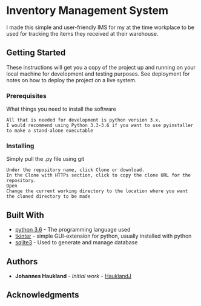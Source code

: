 # Inventory Management System

I made this simple and user-friendly IMS for my at the time workplace to be used for tracking the items they received at their warehouse. 

## Getting Started

These instructions will get you a copy of the project up and running on your local machine for development and testing purposes. See deployment for notes on how to deploy the project on a live system.

### Prerequisites

What things you need to install the software

```
All that is needed for development is python version 3.x.
I would recommend using Python 3.3-3.6 if you want to use pyinstaller to make a stand-alone executable
```

### Installing

Simply pull the .py file using git

```
Under the repository name, click Clone or download.
In the Clone with HTTPs section, click to copy the clone URL for the repository.
Open
Change the current working directory to the location where you want the cloned directory to be made
```

## Built With

* [python 3.6](https://www.python.org/downloads/release/python-360/) - The programming language used
* [tkinter](https://wiki.python.org/moin/TkInter) - simple GUI-extension for python, usually installed with python
* [sqlite3](https://www.sqlite.org/index.html) - Used to generate and manage database


## Authors

* **Johannes Haukland** - *Initial work* - [HauklandJ](https://github.com/HauklandJ)

## Acknowledgments


